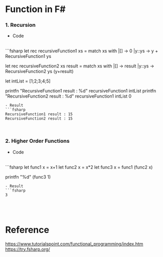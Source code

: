 # Function in F#

### 1. Recursion
- Code 
<br>
```fsharp
let rec recursiveFunction1 xs =
    match xs with 
    |[] -> 0
    |y::ys -> y + RecursiveFunction1 ys

let rec recursiveFunction2 xs result =
    match xs with
    |[] -> result
    |y::ys -> RecursiveFunction2 ys (y+result)

let intList = [1;2;3;4;5]

printfn "RecursiveFunction1 result : %d" recursiveFunction1 intList
printfn "RecursiveFunction2 result : %d" recursiveFunction1 intList 0
```
- Result
```fsharp
RecursiveFunction1 result : 15
RecursiveFunction2 result : 15
```
<br>

### 2. Higher Order Functions
- Code 
<br>
```fsharp
let func1 x = x+1
let func2 x = x*2
let func3 x = func1 (func2 x)

printfn "%d" (func3 1)
```
- Result
```fsharp
3
```


<br><br>
# Reference
https://www.tutorialspoint.com/functional_programming/index.htm
<br>
https://try.fsharp.org/